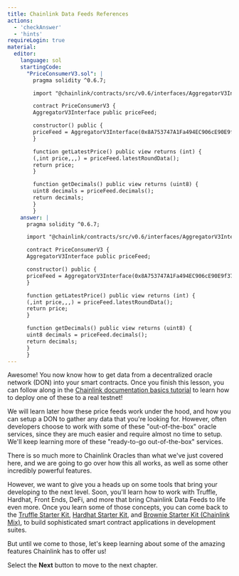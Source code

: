 ```yaml
---
title: Chainlink Data Feeds References
actions:
  - 'checkAnswer'
  - 'hints'
requireLogin: true
material:
  editor:
    language: sol
    startingCode:
      "PriceConsumerV3.sol": |
        pragma solidity ^0.6.7;

        import "@chainlink/contracts/src/v0.6/interfaces/AggregatorV3Interface.sol";

        contract PriceConsumerV3 {
        AggregatorV3Interface public priceFeed;

        constructor() public {
        priceFeed = AggregatorV3Interface(0x8A753747A1Fa494EC906cE90E9f37563A8AF630e);
        }

        function getLatestPrice() public view returns (int) {
        (,int price,,,) = priceFeed.latestRoundData();
        return price;
        }

        function getDecimals() public view returns (uint8) {
        uint8 decimals = priceFeed.decimals();
        return decimals;
        }
        }
    answer: |
      pragma solidity ^0.6.7;

      import "@chainlink/contracts/src/v0.6/interfaces/AggregatorV3Interface.sol";

      contract PriceConsumerV3 {
      AggregatorV3Interface public priceFeed;

      constructor() public {
      priceFeed = AggregatorV3Interface(0x8A753747A1Fa494EC906cE90E9f37563A8AF630e);
      }

      function getLatestPrice() public view returns (int) {
      (,int price,,,) = priceFeed.latestRoundData();
      return price;
      }

      function getDecimals() public view returns (uint8) {
      uint8 decimals = priceFeed.decimals();
      return decimals;
      }
      }
---
```


Awesome! You now know how to get data from a decentralized oracle network (DON) into your smart contracts. Once you finish this lesson, you can follow along in the <a href="https://docs.chain.link/docs/beginners-tutorial/" target="_blank">Chainlink documentation basics tutorial</a> to learn how to deploy one of these to a real testnet!

We will learn later how these price feeds work under the hood, and how you can setup a DON to gather any data that you're looking for. However, often developers choose to work with some of these "out-of-the-box" oracle services, since they are much easier and require almost no time to setup. We'll keep learning more of these "ready-to-go out-of-the-box" services.

There is so much more to Chainlink Oracles than what we've just covered here, and we are going to go over how this all works, as well as some other incredibly powerful features.

However, we want to give you a heads up on some tools that bring your developing to the next level. Soon, you'll learn how to work with Truffle, Hardhat, Front Ends, DeFi, and more that bring Chainlink Data Feeds to life even more. Once you learn some of those concepts, you can come back to the <a href="https://github.com/smartcontractkit/truffle-starter-kit" target="_blank">Truffle Starter Kit</a>, <a href="https://github.com/smartcontractkit/hardhat-starter-kit" target="_blank">Hardhat Starter Kit</a>, and <a href="https://github.com/smartcontractkit/chainlink-mix" target="_blank">Brownie Starter Kit (Chainlink Mix)</a>, to build sophisticated smart contract applications in development suites.

But until we come to those, let's keep learning about some of the amazing features Chainlink has to offer us!

Select the **Next** button to move to the next chapter.
